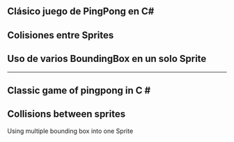 Clásico juego de PingPong en C#
-
Colisiones entre Sprites
-
Uso de varios BoundingBox en un solo Sprite
-

---------------------------------------------
Classic game of pingpong in C #
-
Collisions between sprites
-
Using multiple bounding box into one Sprite
